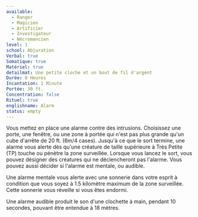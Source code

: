 ```yaml
---
available:
  - Ranger
  - Magicien
  - Artificier
  - Investigateur
  - Nécromancien
level: 1
school: Abjuration
Verbal: true
Somatique: true
Matériel: true
detailmat: Une petite cloche et un bout de fil d'argent
Durée: 8 Heures
Incantation: 1 Minute
Portée: 30 ft.
Concentration: false
Rituel: true
englishname: Alarm
status: empty
---
```

Vous mettez en place une alarme contre des intrusions. Choisissez une porte, une fenêtre, ou une zone à portée qui n'est pas plus grande qu'un cube d'arrête de 20 ft. (6m/4 cases). Jusqu'à ce que le sort termine, une alarme vous alerte dès qu'une créature de taille supérieure à Très Petite (TP) touche ou pénètre la zone surveillée. Lorsque vous lancez le sort, vous pouvez désigner des créatures qui ne déclencheront pas l'alarme. Vous pouvez aussi décider si l'alarme est mentale, ou audible.

Une alarme mentale vous alerte avec une sonnerie dans votre esprit à condition que vous soyez à 1.5 kilomètre maximum de la zone surveillée. Cette sonnerie vous réveille si vous êtes endormi.

Une alarme audible produit le son d'une clochette à main, pendant 10 secondes, pouvant être entendue à 18 mètres.
